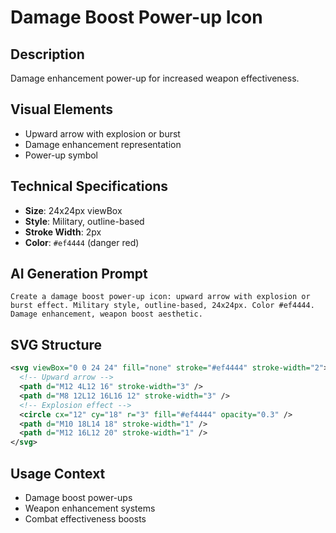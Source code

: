 # Damage Boost Power-up Icon

## Description

Damage enhancement power-up for increased weapon effectiveness.

## Visual Elements

- Upward arrow with explosion or burst
- Damage enhancement representation
- Power-up symbol

## Technical Specifications

- **Size**: 24x24px viewBox
- **Style**: Military, outline-based
- **Stroke Width**: 2px
- **Color**: `#ef4444` (danger red)

## AI Generation Prompt

```
Create a damage boost power-up icon: upward arrow with explosion or burst effect. Military style, outline-based, 24x24px. Color #ef4444. Damage enhancement, weapon boost aesthetic.
```

## SVG Structure

```svg
<svg viewBox="0 0 24 24" fill="none" stroke="#ef4444" stroke-width="2">
  <!-- Upward arrow -->
  <path d="M12 4L12 16" stroke-width="3" />
  <path d="M8 12L12 16L16 12" stroke-width="3" />
  <!-- Explosion effect -->
  <circle cx="12" cy="18" r="3" fill="#ef4444" opacity="0.3" />
  <path d="M10 18L14 18" stroke-width="1" />
  <path d="M12 16L12 20" stroke-width="1" />
</svg>
```

## Usage Context

- Damage boost power-ups
- Weapon enhancement systems
- Combat effectiveness boosts

